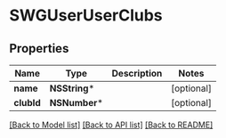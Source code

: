 # SWGUserUserClubs

## Properties
Name | Type | Description | Notes
------------ | ------------- | ------------- | -------------
**name** | **NSString*** |  | [optional] 
**clubId** | **NSNumber*** |  | [optional] 

[[Back to Model list]](../README.md#documentation-for-models) [[Back to API list]](../README.md#documentation-for-api-endpoints) [[Back to README]](../README.md)


